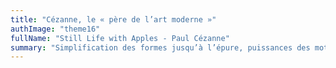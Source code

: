 ```yaml
---
title: "Cézanne, le « père de l’art moderne »"
authImage: "theme16"
fullName: "Still Life with Apples - Paul Cézanne"
summary: "Simplification des formes jusqu’à l’épure, puissances des motifs, Cézanne renverse la peinture, la libère, est considéré de son vivant comme « le précurseur d’un autre art ». Venez suivre les pas du maître."
---
```

